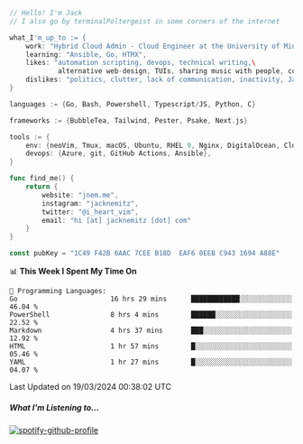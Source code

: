 ```go
// Hello! I'm Jack
// I also go by terminalPoltergeist in some corners of the internet

what_I'm_up_to := {
    work: "Hybrid Cloud Admin - Cloud Engineer at the University of Minnesota",
    learning: "Ansible, Go, HTMX",
    likes: "automation scripting, devops, technical writing,\
            alternative web-design, TUIs, sharing music with people, coffee",
    dislikes: "politics, clutter, lack of communication, inactivity, Java",
}

languages := {Go, Bash, Powershell, Typescript/JS, Python, C}

frameworks := {BubbleTea, Tailwind, Pester, Psake, Next.js}

tools := {
    env: {neoVim, Tmux, macOS, Ubuntu, RHEL 9, Nginx, DigitalOcean, Cloudflare},
    devops: {Azure, git, GitHub Actions, Ansible},
}

func find_me() {
    return {
        website: "jnem.me",
        instagram: "jacknemitz",
        twitter: "@i_heart_vim",
        email: "hi [at] jacknemitz [dot] com"
    }
}

const pubKey = "1C49 F42B 6AAC 7CEE B18D  EAF6 0EEB C943 1694 A88E"
```

<!--START_SECTION:waka-->
📊 **This Week I Spent My Time On** 

```text
💬 Programming Languages: 
Go                       16 hrs 29 mins      ████████████░░░░░░░░░░░░░   46.04 % 
PowerShell               8 hrs 4 mins        ██████░░░░░░░░░░░░░░░░░░░   22.52 % 
Markdown                 4 hrs 37 mins       ███░░░░░░░░░░░░░░░░░░░░░░   12.92 % 
HTML                     1 hr 57 mins        █░░░░░░░░░░░░░░░░░░░░░░░░   05.46 % 
YAML                     1 hr 27 mins        █░░░░░░░░░░░░░░░░░░░░░░░░   04.07 % 
```


 Last Updated on 19/03/2024 00:38:02 UTC
<!--END_SECTION:waka-->

##### What I'm Listening to...

[![spotify-github-profile](https://spotify-github-profile.vercel.app/api/view?uid=jack.nemitz&cover_image=true&show_offline=true&bar_color=53b14f&bar_color_cover=false&background_color=121212FF)](https://spotify-github-profile.vercel.app/api/view?uid=jack.nemitz&redirect=true)

